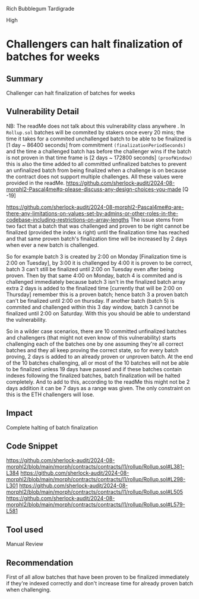 Rich Bubblegum Tardigrade

High

# Challengers can halt finalization of batches for weeks

## Summary
Challenger can halt finalization of batches for weeks 

## Vulnerability Detail
NB: The readMe does not talk about this vulnerability class anywhere .
In `Rollup.sol` batches will be commited by stakers once every 20 mins; the time it takes for a commited unchallenged batch to be able to be finalized is [1 day ~ 86400 seconds] from commitment `(finalizationPeriodSeconds)` and the time a challenged batch has before the challenger wins if the batch is not proven in that time frame is [2 days ~ 172800 seconds] `(proofWindow)` this is also the time added to all committed unfinalized batches to prevent an unfinalized batch from being finalized when a challenge is on because the contract does not support multiple challenges. All these values were provided in the readMe.
https://github.com/sherlock-audit/2024-08-morphl2-Pascal4me#q-please-discuss-any-design-choices-you-made [Q -19]

https://github.com/sherlock-audit/2024-08-morphl2-Pascal4me#q-are-there-any-limitations-on-values-set-by-admins-or-other-roles-in-the-codebase-including-restrictions-on-array-lengths
The issue stems from two  fact that a batch that was challenged and proven to be right cannot be finalized  (provided the index is right) until the finalization time has reached  and that same proven batch's finalization time will be increased by 2 days when ever a new batch is challenged.

So for example batch 3 is created by 2:00 on Monday [Finalization time is 2:00 on Tuesday], by 3:00 it is challenged by 4:00 it is proven to be correct, batch 3 can't still be finalized until 2:00 on Tuesday even after being proven. Then by that same 4:00 on Monday, batch 4 is commited and is challenged immediately because batch 3 isn't in the finalized batch array extra 2 days is added to the finalized time [currently that will be 2:00 on Thursday] remember this is a proven batch; hence batch 3 a proven batch can't be finalized until 2:00 on thursday. If another batch (batch 5) is commited and challenged within this 3 day window, batch 3 cannot be finalized until 2:00 on Saturday. With this you should be able to understand the vulnerability.

So in a wilder case scenarios, there are 10 committed unfinalized batches and challengers (that might not even know of this vulnerability) starts challenging  each of the batches one by one assuming they're all correct batches and they all keep proving the correct state, so for every batch proving, 2 days is added to an already proven or unproven batch. At the end of the 10 batches challenging, all or most of the 10 batches will not be able to be finalized unless 19 days have passed and if these batches contain indexes following the finalized batches, batch finalization will be halted completely. And to add to this, according to the readMe this might not be 2 days addition it can be 7 days as a range was given. The only constraint on this is the ETH challengers will lose.

## Impact
Complete halting of batch finalization 

## Code Snippet
https://github.com/sherlock-audit/2024-08-morphl2/blob/main/morph/contracts/contracts/l1/rollup/Rollup.sol#L381-L384
https://github.com/sherlock-audit/2024-08-morphl2/blob/main/morph/contracts/contracts/l1/rollup/Rollup.sol#L298-L301
https://github.com/sherlock-audit/2024-08-morphl2/blob/main/morph/contracts/contracts/l1/rollup/Rollup.sol#L505
https://github.com/sherlock-audit/2024-08-morphl2/blob/main/morph/contracts/contracts/l1/rollup/Rollup.sol#L579-L581

## Tool used

Manual Review

## Recommendation
First of all allow batches that have been proven to be finalized immediately  if they're indexed correctly and don't increase time for already proven batch when challenging.